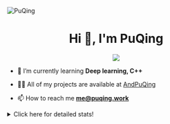 ![PuQing](https://user-images.githubusercontent.com/27223114/171565019-9a56fae6-b08b-421f-99db-7e830da42371.png)

<h1 align="center">Hi 👋, I'm PuQing</h1>

<p align="center">
  <img src="https://github-widgetbox.vercel.app/api/profile?username=AndPuQing&data=followers,repositories,stars,commits"/>
</p>

- 🌱 I’m currently learning **Deep learning, C++**

- 👨‍💻 All of my projects are available at [AndPuQing](https://github.com/AndPuQing)

- 📫 How to reach me **me@puqing.work**

<details>
<summary>Click here for detailed stats!</summary>

<!--START_SECTION:waka-->
**I'm a Night 🦉** 

```text
🌞 Morning    34 commits     ██░░░░░░░░░░░░░░░░░░░░░░░   10.33% 
🌆 Daytime    120 commits    █████████░░░░░░░░░░░░░░░░   36.47% 
🌃 Evening    118 commits    █████████░░░░░░░░░░░░░░░░   35.87% 
🌙 Night      57 commits     ████░░░░░░░░░░░░░░░░░░░░░   17.33%

```


📊 **This Week I Spent My Time On** 

```text
💬 Programming Languages: 
Jupyter Notebook         17 hrs 51 mins      ██████████████████████░░░   88.92% 
Python                   1 hr 56 mins        ██░░░░░░░░░░░░░░░░░░░░░░░   9.67% 
GitIgnore file           8 mins              ░░░░░░░░░░░░░░░░░░░░░░░░░   0.72% 
CSV                      6 mins              ░░░░░░░░░░░░░░░░░░░░░░░░░   0.57% 
HTML                     1 min               ░░░░░░░░░░░░░░░░░░░░░░░░░   0.09%

🔥 Editors: 
PyCharm                  10 hrs 18 mins      ████████████░░░░░░░░░░░░░   51.36% 
VS Code                  7 hrs 47 mins       █████████░░░░░░░░░░░░░░░░   38.78% 
DataSpell                1 hr 58 mins        ██░░░░░░░░░░░░░░░░░░░░░░░   9.86%

💻 Operating System: 
Windows                  20 hrs 4 mins       █████████████████████████   99.97% 
Linux                    0 secs              ░░░░░░░░░░░░░░░░░░░░░░░░░   0.03%

```


<!--END_SECTION:waka-->
</details>
